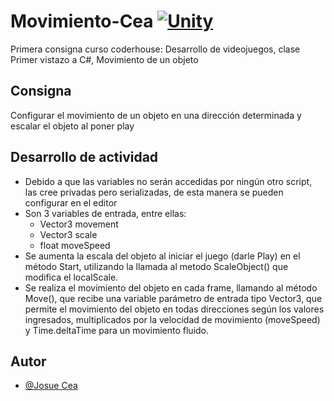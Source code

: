 # Movimiento-Cea [![Unity](https://img.shields.io/badge/Unity-100000?style=for-the-badge&logo=unity&logoColor=white)](https://unity.com/es)

Primera consigna curso coderhouse: Desarrollo de videojuegos, clase Primer vistazo a C#, Movimiento de un objeto



## Consigna

Configurar el movimiento de un objeto en una dirección determinada y escalar el objeto al poner play


## Desarrollo de actividad

- Debido a que las variables no serán accedidas por ningún otro script, las cree privadas pero serializadas, de esta manera se pueden configurar en el editor
- Son 3 variables de entrada, entre ellas:
    - Vector3 movement
    - Vector3 scale
    - float moveSpeed
- Se aumenta la escala del objeto al iniciar el juego (darle Play) en el método Start, utilizando la llamada al metodo ScaleObject() que modifica el localScale.
- Se realiza el movimiento del objeto en cada frame, llamando al método Move(), que recibe una variable parámetro de entrada tipo Vector3, que permite el movimiento del objeto en todas direcciones según los valores ingresados, multiplicados por la velocidad de movimiento (moveSpeed) y Time.deltaTime para un movimiento fluido.
## Autor

- [@Josue Cea](https://www.github.com/Nifrith)

